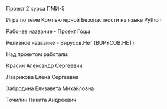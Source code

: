 Проект 2 курса ПМИ-5

Игра по теме Компьютерной Безопастности на языке Python

Рабочее название - Проект Гоша

Релизное название - Вирусов.Нет (BUPYCOB.HET)

Над проектом работали:

Красин Александр Сергеевич

Лаврикова Елена Сергеевна

Забродина Елизавета Михайловна

Точилин Никита Андреевич
